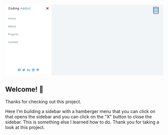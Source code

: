 ![Design preview for the Results summary component coding challenge](./design/preview-design.png)

## Welcome! 👋

Thanks for checking out this project.

Here I'm building a sidebar with a hamberger menu that you can click on that opens the sidebar and you can click on the "X" button to close the sidebar. This is something else I learned how to do. Thank you for taking a look at this project. 
